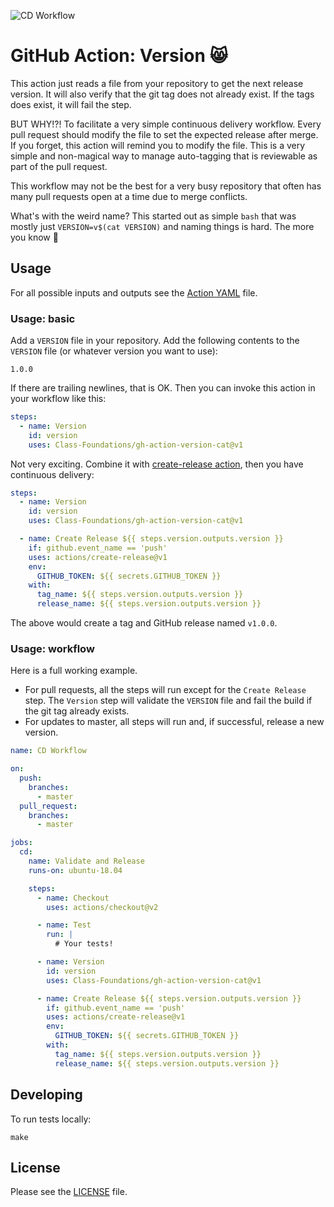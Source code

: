 ![CD Workflow](https://github.com/Class-Foundations/gh-action-version-cat/workflows/CD%20Workflow/badge.svg?event=push)

# GitHub Action: Version :smile_cat:

This action just reads a file from your repository to get the next release version.
It will also verify that the git tag does not already exist. If the tags does exist,
it will fail the step.

BUT WHY!?! To facilitate a very simple continuous delivery workflow. Every pull request
should modify the file to set the expected release after merge. If you forget, this
action will remind you to modify the file. This is a very simple and non-magical
way to manage auto-tagging that is reviewable as part of the pull request.

This workflow may not be the best for a very busy repository that often has many
pull requests open at a time due to merge conflicts.

What's with the weird name? This started out as simple `bash` that was mostly
just `VERSION=v$(cat VERSION)` and naming things is hard.  The more you know :stars:

## Usage

For all possible inputs and outputs see the [Action YAML](action.yml) file.

### Usage: basic

Add a `VERSION` file in your repository. Add the following contents to the `VERSION` file
(or whatever version you want to use):

```
1.0.0
```

If there are trailing newlines, that is OK.  Then you can invoke this action
in your workflow like this:

```yaml
steps:
  - name: Version
    id: version
    uses: Class-Foundations/gh-action-version-cat@v1
```

Not very exciting. Combine it with [create-release action](https://github.com/actions/create-release),
then you have continuous delivery:

```yaml
steps:
  - name: Version
    id: version
    uses: Class-Foundations/gh-action-version-cat@v1

  - name: Create Release ${{ steps.version.outputs.version }}
    if: github.event_name == 'push'
    uses: actions/create-release@v1
    env:
      GITHUB_TOKEN: ${{ secrets.GITHUB_TOKEN }}
    with:
      tag_name: ${{ steps.version.outputs.version }}
      release_name: ${{ steps.version.outputs.version }}
```

The above would create a tag and GitHub release named `v1.0.0`.

### Usage: workflow

Here is a full working example.

* For pull requests, all the steps will run except for the `Create Release` step.
  The `Version` step will validate the `VERSION` file and fail the build if the
  git tag already exists.
* For updates to master, all steps will run and, if successful, release a new version.

```yaml
name: CD Workflow

on:
  push:
    branches:
      - master
  pull_request:
    branches:
      - master

jobs:
  cd:
    name: Validate and Release
    runs-on: ubuntu-18.04

    steps:
      - name: Checkout
        uses: actions/checkout@v2

      - name: Test
        run: |
          # Your tests!

      - name: Version
        id: version
        uses: Class-Foundations/gh-action-version-cat@v1

      - name: Create Release ${{ steps.version.outputs.version }}
        if: github.event_name == 'push'
        uses: actions/create-release@v1
        env:
          GITHUB_TOKEN: ${{ secrets.GITHUB_TOKEN }}
        with:
          tag_name: ${{ steps.version.outputs.version }}
          release_name: ${{ steps.version.outputs.version }}
``` 

## Developing

To run tests locally:

```shell script
make
```

## License

Please see the [LICENSE](LICENSE) file.
